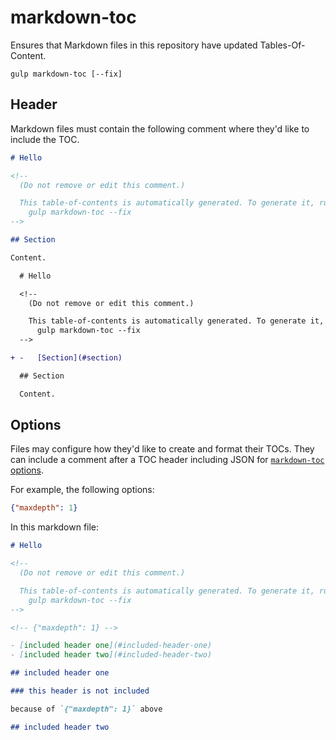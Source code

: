# markdown-toc

Ensures that Markdown files in this repository have updated Tables-Of-Content.

```
gulp markdown-toc [--fix]
```

## Header

Markdown files must contain the following comment where they'd like to include the TOC.

```markdown
# Hello

<!--
  (Do not remove or edit this comment.)

  This table-of-contents is automatically generated. To generate it, run:
    gulp markdown-toc --fix
-->

## Section

Content.
```

```diff
  # Hello

  <!--
    (Do not remove or edit this comment.)

    This table-of-contents is automatically generated. To generate it, run:
      gulp markdown-toc --fix
  -->

+ -   [Section](#section)

  ## Section

  Content.
```

## Options

Files may configure how they'd like to create and format their TOCs. They can include a comment after a TOC header including JSON for [`markdown-toc` options](https://github.com/jonschlinkert/markdown-toc#options).

For example, the following options:

```json
{"maxdepth": 1}
```

In this markdown file:

```markdown
# Hello

<!--
  (Do not remove or edit this comment.)

  This table-of-contents is automatically generated. To generate it, run:
    gulp markdown-toc --fix
-->

<!-- {"maxdepth": 1} -->

- [included header one](#included-header-one)
- [included header two](#included-header-two)

## included header one

### this header is not included

because of `{"maxdepth": 1}` above

## included header two
```
